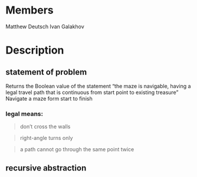 # Members
Matthew Deutsch
Ivan Galakhov

# Description
## statement of problem
Returns the Boolean value of the statement “the maze is navigable, having a legal
travel path that is continuous from start point to existing treasure”
Navigate a maze form start to finish
### legal means:
> don’t cross the walls

> right-angle turns only

> a path cannot go through the same point twice


## recursive abstraction
